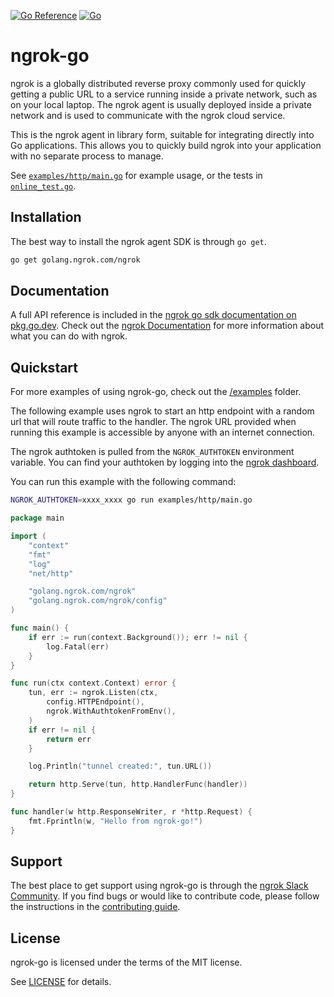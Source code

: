 [![Go Reference](https://pkg.go.dev/badge/golang.ngrok.com/ngrok.svg)](https://pkg.go.dev/golang.ngrok.com/ngrok)
[![Go](https://github.com/ngrok/ngrok-go/actions/workflows/buildandtest.yml/badge.svg)](https://github.com/ngrok/ngrok-go/actions/workflows/buildandtest.yml)
# ngrok-go

ngrok is a globally distributed reverse proxy commonly used for quickly getting a public URL to a service running inside a private network, such as on your local laptop. The ngrok agent is usually deployed inside a private network and is used to communicate with the ngrok cloud service.

This is the ngrok agent in library form, suitable for integrating directly into Go applications. This allows you to quickly build ngrok into your application with no separate process to manage. 

See [`examples/http/main.go`](/examples/http/main.go) for example usage, or the tests in [`online_test.go`](/online_test.go).

## Installation

The best way to install the ngrok agent SDK is through `go get`.

```sh
go get golang.ngrok.com/ngrok
```
## Documentation
A full API reference is included in the [ngrok go sdk documentation on pkg.go.dev](https://pkg.go.dev/golang.ngrok.com/ngrok). Check out the [ngrok Documentation](https://ngrok.com/docs) for more information about what you can do with ngrok.
## Quickstart
For more examples of using ngrok-go, check out the [/examples](/examples) folder.

The following example uses ngrok to start an http endpoint with a random url that will route traffic to the handler. The ngrok URL provided when running this example is accessible by anyone with an internet connection.

The ngrok authtoken is pulled from the `NGROK_AUTHTOKEN` environment variable. You can find your authtoken by logging into the [ngrok dashboard](https://dashboard.ngrok.com/get-started/your-authtoken).

You can run this example with the following command:
```sh
NGROK_AUTHTOKEN=xxxx_xxxx go run examples/http/main.go
```

```go
package main

import (
	"context"
	"fmt"
	"log"
	"net/http"

	"golang.ngrok.com/ngrok"
	"golang.ngrok.com/ngrok/config"
)

func main() {
	if err := run(context.Background()); err != nil {
		log.Fatal(err)
	}
}

func run(ctx context.Context) error {
	tun, err := ngrok.Listen(ctx,
		config.HTTPEndpoint(),
		ngrok.WithAuthtokenFromEnv(),
	)
	if err != nil {
		return err
	}

	log.Println("tunnel created:", tun.URL())

	return http.Serve(tun, http.HandlerFunc(handler))
}

func handler(w http.ResponseWriter, r *http.Request) {
	fmt.Fprintln(w, "Hello from ngrok-go!")
}
```

## Support
The best place to get support using ngrok-go is through the [ngrok Slack Community](https://ngrok.com/slack). If you find bugs or would like to contribute code, please follow the instructions in the [contributing guide](/CONTRIBUTING.md).

## License

ngrok-go is licensed under the terms of the MIT license.

See [LICENSE](./LICENSE.txt) for details.
